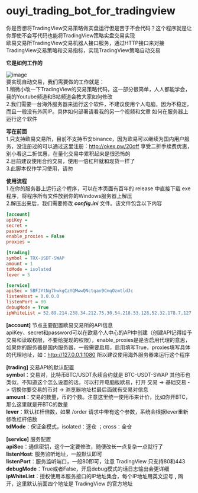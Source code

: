 # ouyi_trading_bot_for_tradingview

你是否想将TradingView交易策略做实盘运行但是苦于不会代码？这个程序就是让你即使不会写代码也能将TradingView策略实盘交易实现  
欧易交易所TradingView交易机器人接口服务，通过HTTP接口来对接TradingView交易策略和交易指标，实现TradingView策略自动交易  
  
**它是如何工作的**  

![image](https://user-images.githubusercontent.com/94948670/143181162-54d46868-d4cd-4f1f-bbc4-a5836f0c1f5d.png)  
要实现自动交易，我们需要做的工作就是：  
1.稍微小改一下TradingView的交易策略代码，这一部分很简单，人人都能学会，我的Youtube频道和B站频道会教大家如何修改  
2.我们需要一台海外服务器来运行这个软件，不建议使用个人电脑，因为不稳定，而且一般没有外网IP。具体如何部署请看我的另一个视频和文章 如何在服务器上运行这个软件
  
**写在前面**  
1.只支持欧易交易所，目前不支持币安binance，因为欧易可以继续为国内用户服务，没注册过的可以通过这里注册：http://okex.pw/20off  享受二折手续费优惠，别小看这二折优惠，在量化交易中累积起来是很恐怖的  
2.目前建议使用合约交易，使用一倍杠杆就和现货一样了  
3.此脚本仅作学习使用，请勿

**使用流程**  
1.在你的服务器上运行这个程序，可以在本页面有百年的 release 中直接下载 exe 程序，将程序所有文件放到你的Windows服务器上解压  
2.解压出来后，我们需要修改 ***config.ini***  文件。该文件包含以下内容  
```ini
[account]
apiKey = 
secret = 
password = 
enable_proxies = False
proxies = 

[trading]
symbol = TRX-USDT-SWAP
amount = 1
tdMode = isolated
lever = 5

[service]
apiSec = 5BFJYtNg7hwkgCzYQMwwQNctqan9CmqOzmtldJc
listenHost = 0.0.0.0
listenPort = 80
debugMode = True
ipWhiteList = 52.89.214.238,34.212.75.30,54.218.53.128,52.32.178.7,127.0.0.1
```  
  
**[account]** 节点主要配置欧易交易所的API信息  
apiKey、secret和password可以在欧易个人中心的API中创建（创建API记得给予交易和读取权限，不要给提现的权限），enable_proxies是是否启用代理的意思，如果你的服务器是国内服务器，一般需要启用，启用填写True，proxies填写具体的代理地址，如：http://127.0.0.1:1080  所以建议使用海外服务器来运行这个程序  
  
**[trading]** 交易API的默认配置  
**symbol**：交易对，比特币BTC/USDT永续合约就是 BTC-USDT-SWAP 其他币也类似，不知道这个怎么设置的话，可以打开电脑版欧易，打开 交易 -> 基础交易 -> 切换你要交易的币对 -> 浏览器地址栏最后面就有交易对信息  
**amount**：交易的数量，币的个数。注意这里统一使用币来计价，比如你开BTC，那么这里就是开BTC的数量  
**lever**：默认杠杆倍数，如果 /order 请求中带有这个参数，系统会根据lever重新修改杠杆倍数  
**tdMode**：保证金模式，isolated：逐仓 ；cross：全仓

**[service]** 服务配置  
**apiSec**：通信密钥，这个一定要修改，随便改长一点复杂一点就行了  
**listenHost**: 服务监听地址，一般默认即可  
**listenPort**：服务监听端口，一般80即可，注意 TradingView 只支持80和443  
**debugMode**：True或者False，开启debug模式的话日志输出会更详细  
**ipWhiteList**：授权使用本服务接口的IP地址集合，每个IP地址用英文逗号 **,** 隔开，这里默认前面四个地址是 TradingView 的官方地址  


